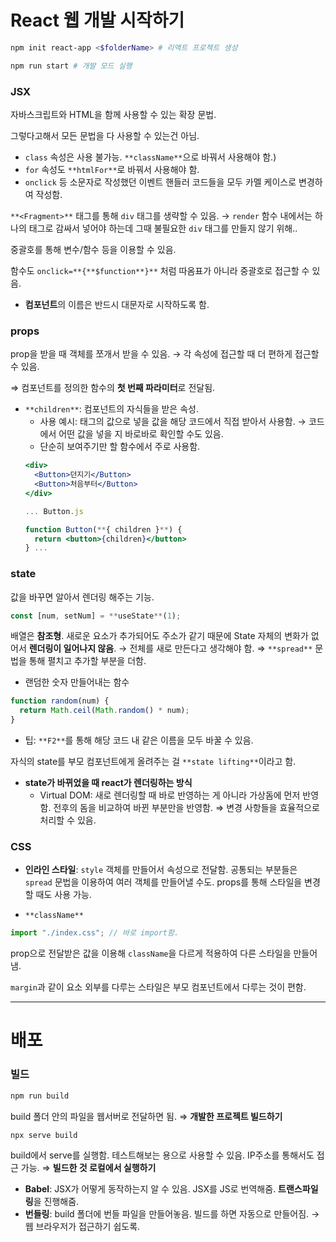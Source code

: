# React 웹 개발 시작하기

```bash
npm init react-app <$folderName> # 리액트 프로젝트 생성

npm run start # 개발 모드 실행
```

### JSX

자바스크립트와 HTML을 함께 사용할 수 있는 확장 문법.

그렇다고해서 모든 문법을 다 사용할 수 있는건 아님.

- `class` 속성은 사용 불가능. `**className**`으로 바꿔서 사용해야 함.)
- `for` 속성도 `**htmlFor**`로 바꿔서 사용해야 함.
- `onclick` 등 소문자로 작성했던 이벤트 핸들러 코드들을 모두 카멜 케이스로 변경하여 작성함.

`**<Fragment>**` 태그를 통해 `div` 태그를 생략할 수 있음. → `render` 함수 내에서는 하나의 태그로 감싸서 넣어야 하는데 그때 불필요한 `div` 태그를 만들지 않기 위해..

중괄호를 통해 변수/함수 등을 이용할 수 있음.

함수도 `onclick=**{**$function**}**` 처럼 따옴표가 아니라 중괄호로 접근할 수 있음.

- **컴포넌트**의 이름은 반드시 대문자로 시작하도록 함.

### props

prop을 받을 때 객체를 쪼개서 받을 수 있음. → 각 속성에 접근할 때 더 편하게 접근할 수 있음.

⇒ 컴포넌트를 정의한 함수의 **첫 번째 파라미터**로 전달됨.

- `**children**`: 컴포넌트의 자식들을 받은 속성.
  - 사용 예시: 태그의 값으로 넣을 값을 해당 코드에서 직접 받아서 사용함. → 코드에서 어떤 값을 넣을 지 바로바로 확인할 수도 있음.
  - 단순히 보여주기만 할 함수에서 주로 사용함.
  ```jsx
  <div>
  	<Button>던지기</Button>
  	<Button>처음부터</Button>
  </div>

  ... Button.js

  function Button(**{ children }**) {
  	return <button>{children}</button>
  } ...
  ```

### state

값을 바꾸면 알아서 렌더링 해주는 기능.

```jsx
const [num, setNum] = **useState**(1);
```

배열은 **참조형**. 새로운 요소가 추가되어도 주소가 같기 때문에 State 자체의 변화가 없어서 **렌더링이 일어나지 않음**. → 전체를 새로 만든다고 생각해야 함. ⇒ `**spread**` 문법을 통해 펼치고 추가할 부분을 더함.

- 랜덤한 숫자 만들어내는 함수

```jsx
function random(num) {
  return Math.ceil(Math.random() * num);
}
```

- 팁: `**F2**`를 통해 해당 코드 내 같은 이름을 모두 바꿀 수 있음.

자식의 state를 부모 컴포넌트에게 올려주는 걸 `**state lifting**`이라고 함.

- **state가 바뀌었을 때 react가 렌더링하는 방식**
  - Virtual DOM: 새로 렌더링할 때 바로 반영하는 게 아니라 가상돔에 먼저 반영함. 전후의 돔을 비교하여 바뀐 부분만을 반영함. ⇒ 변경 사항들을 효율적으로 처리할 수 있음.

### CSS

- **인라인 스타일**: `style` 객체를 만들어서 속성으로 전달함. 공통되는 부분들은 `spread` 문법을 이용하여 여러 객체를 만들어낼 수도. props를 통해 스타일을 변경할 때도 사용 가능.

- `**className**`

```jsx
import "./index.css"; // 바로 import함.
```

prop으로 전달받은 값을 이용해 `className`을 다르게 적용하여 다른 스타일을 만들어냄.

`margin`과 같이 요소 외부를 다루는 스타일은 부모 컴포넌트에서 다루는 것이 편함.

---

# 배포

### 빌드

```bash
npm run build
```

build 폴더 안의 파일을 웹서버로 전달하면 됨. ⇒ **개발한 프로젝트 빌드하기**

```bash
npx serve build
```

build에서 serve를 실행함. 테스트해보는 용으로 사용할 수 있음. IP주소를 통해서도 접근 가능. ⇒ **빌드한 것 로컬에서 실행하기**

- **Babel**: JSX가 어떻게 동작하는지 알 수 있음. JSX를 JS로 번역해줌. **트랜스파일링**을 진행해줌.
- **번들링**: build 폴더에 번들 파일을 만들어놓음. 빌드를 하면 자동으로 만들어짐. → 웹 브라우저가 접근하기 쉽도록.
